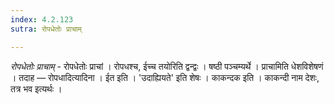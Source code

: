 ```yaml
---
index: 4.2.123
sutra: रोपधेतोः प्राचाम्

---
```

_रोपधेतोः प्राचाम्_ - रोपधेतोः प्राचां । रोपधश्च, ईच्च तयोरिति द्वन्द्वः । षष्ठी पञ्चम्यर्थे । प्राचामिति धेशविशेषणं । तदाह — रोपधादित्यादिना । ईत इति । 'उदाह्यियते' इति शेषः । काकन्दक इति । काकन्दी नाम देशः, तत्र भव इत्यर्थः । 